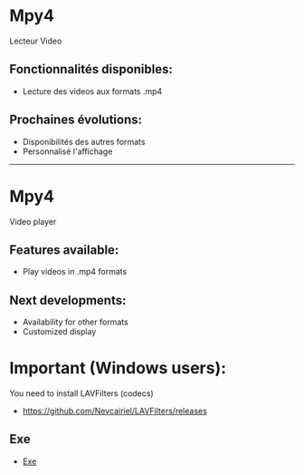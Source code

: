 # Mpy4


Lecteur Video


## Fonctionnalités disponibles:

* Lecture des videos aux formats .mp4

## Prochaines évolutions:

* Disponibilités des autres formats
* Personnalisé l'affichage

----
# Mpy4

Video player


## Features available:

* Play videos in .mp4 formats

## Next developments:

* Availability for other formats
* Customized display


# Important (Windows users):

You need to install LAVFilters (codecs)
* https://github.com/Nevcairiel/LAVFilters/releases

## Exe

* [Exe](https://github.com/damiencot/Mpy4/releases/tag/V1.0)

